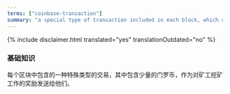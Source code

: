 ```yaml
---
terms: ["coinbase-transaction"]
summary: "a special type of transaction included in each block, which contains a small amount of Monero sent to the miner as a reward for their mining work"
---
```


{% include disclaimer.html translated="yes" translationOutdated="no" %}
### 基础知识

每个区块中包含的一种特殊类型的交易，其中包含少量的门罗币，作为对矿工挖矿工作的奖励发送给他们。

